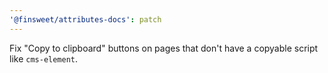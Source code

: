 ```yaml
---
'@finsweet/attributes-docs': patch
---
```


Fix "Copy to clipboard" buttons on pages that don't have a copyable script like `cms-element`.
